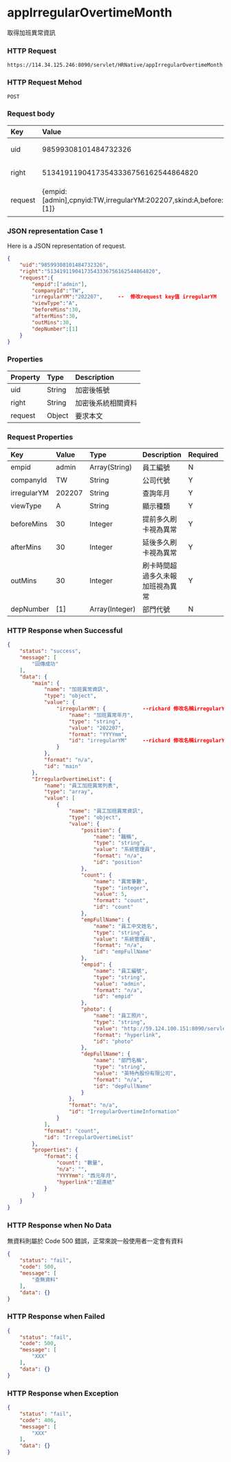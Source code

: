 # appIrregularOvertimeMonth
取得加班異常資訊

### HTTP Request
```
https://114.34.125.246:8090/servlet/HRNative/appIrregularOvertimeMonth
```

### HTTP Request Mehod
```
POST
```

### Request body
| Key | Value | Type | Description |
|:----------|:-------------|:-----|:------------|
| uid | 98599308101484732326 | String | 需透過appLogin取得
| right | 51341911904173543336756162544864820 | String | 需透過appLogin取得 |
| request | {empid:[admin],cpnyid:TW,irregularYM:202207,skind:A,before:30,after:30,uncard:30,depNumber:[1]} | Object | 查詢條件(depNumber/empid至少選一輸入)

### JSON representation Case 1
Here is a JSON representation of request.
```json
{
    "uid":"98599308101484732326",
    "right":"51341911904173543336756162544864820",
    "request":{
        "empid":["admin"], 
        "companyId":"TW",
        "irregularYM":"202207",     --  修改request key值 irregularYM
        "viewType":"A",
        "beforeMins":30, 
        "afterMins":30,
        "outMins":30,
        "depNumber":[1]
    }
}
```

### Properties
| Property | Type | Description |
|:---------|:-----|:------------|
| uid   | String | 加密後帳號 |
| right | String | 加密後系統相關資料 |
| request | Object | 要求本文 |

### Request Properties
| Key | Value | Type | Description | Required | Format |
|:----------|:-------------|:-----|:------------|:------------|:------------|
| empid | admin | Array(String) | 員工編號 | N | n/a |
| companyId | TW | String | 公司代號 | Y | n/a |
| irregularYM | 202207 | String | 查詢年月 | Y | AC(YYYYmm) |
| viewType | A | String | 顯示種類 | Y | n/a |
| beforeMins | 30 | Integer | 提前多久刷卡視為異常 | Y | n/a |
| afterMins | 30 | Integer | 延後多久刷卡視為異常 | Y | n/a |
| outMins | 30 | Integer | 刷卡時間超過多久未報加班視為異常 | Y | n/a |
| depNumber | [1] | Array(Integer) | 部門代號 | N | n/a |

### HTTP Response when Successful
```json
{
    "status": "success",
    "message": [
        "回傳成功"
    ],
    "data": {
        "main": {
            "name": "加班異常資訊",
            "type": "object",
            "value": {
                "irregularYM": {            --richard 修改名稱irregularYM
                    "name": "加班異常年月",
                    "type": "string",
                    "value": "202207",
                    "format": "YYYYmm",
                    "id": "irregularYM"     --richard 修改名稱irregularYM
                }
            },
            "format": "n/a",
            "id": "main"
        },
        "IrregularOvertimeList": {
            "name": "員工加班異常列表",
            "type": "array",
            "value": [
                {
                    "name": "員工加班異常資訊",
                    "type": "object",
                    "value": {
                        "position": {
                            "name": "職稱",
                            "type": "string",
                            "value": "系統管理員",
                            "format": "n/a",
                            "id": "position"
                        },
                        "count": {
                            "name": "異常筆數",
                            "type": "integer",
                            "value": 5,
                            "format": "count",
                            "id": "count"
                        },
                        "empFullName": {
                            "name": "員工中文姓名",
                            "type": "string",
                            "value": "系統管理員",
                            "format": "n/a",
                            "id": "empFullName"
                        },
                        "empid": {
                            "name": "員工編號",
                            "type": "string",
                            "value": "admin",
                            "format": "n/a",
                            "id": "empid"
                        },
                        "photo": {
                            "name": "員工照片",
                            "type": "string",
                            "value": "http://59.124.100.151:8090/servlet/jform?em_step=2&file=hrm8w.pkg&enc=93d23f3a4b3f1a574d52104f57504b50100e0909070f0b0b0607070b0b07600e0b0f070f060e0e0d114f5158",
                            "format": "hyperlink",
                            "id": "photo"
                        },
                        "depFullName": {
                            "name": "部門名稱",
                            "type": "string",
                            "value": "英特內股份有限公司",
                            "format": "n/a",
                            "id": "depFullName"
                        }
                    },
                    "format": "n/a",
                    "id": "IrregularOvertimeInformation"
                }
            ],
            "format": "count",
            "id": "IrregularOvertimeList"
        },
        "properties": {
            "format": {
                "count": "數量",
                "n/a": "",
                "YYYYmm": "西元年月",
                "hyperlink":"超連結"
            }
        }
    }
}
```

### HTTP Response when No Data
無資料則屬於 Code 500 錯誤，正常來說一般使用者一定會有資料
```json
{
    "status": "fail",
    "code": 500,
    "message": [
        "查無資料"
    ],
    "data": {}
}
```

### HTTP Response when Failed
```json
{
    "status": "fail",
    "code": 500,
    "message": [
        "XXX"
    ],
    "data": {}
}
```

### HTTP Response when Exception
```json
{
    "status": "fail",
    "code": 406,
    "message": [
        "XXX"
    ],
    "data": {}
}
```
